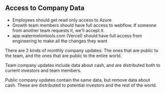 ## Access to Company Data
- Employees should get read only access to Azure
- Growth team members should have full access to webflow. If someone from another team requests it, we'll accept it.
- app.watermelontools.com (Vercel) should have full access from engineering to make all the changes they want

There are 2 kinds of monthly company updates: The ones that are public to the team, and the ones that are public to the entire world.
 
Team company updates include data about cash, and are distributed both to current investors and team members. 

Public company updates contain the same data, but remove data about cash. These are distributed to potential investors and the rest of the world. 
